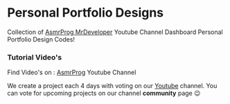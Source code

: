 # Personal Portfolio Designs

Collection of <a href="https://youtube.com/@mr-developer-88" target="_blank">AsmrProg MrDeveloper</a> Youtube Channel Dashboard Personal Portfolio Design Codes!

### Tutorial Video's

Find Video's on : <a href="https://youtube.com/@mr-developer-88" target="_blank">AsmrProg</a> Youtube Channel

We create a project each 4 days with voting on our <a href="https://youtube.com/@mr-developer-88" target="_blank">Youtube</a> channel.
You can vote for upcoming projects on our channel **community** page :wink:
